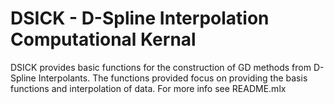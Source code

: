 # DSICK - D-Spline Interpolation Computational Kernal

DSICK provides basic functions for the construction of GD methods from D-Spline Interpolants. The functions provided focus on providing the basis functions and interpolation of data. For more info see README.mlx
